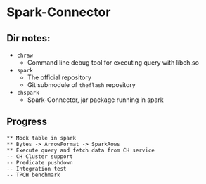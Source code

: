 # Spark-Connector

## Dir notes:
* `chraw`
    * Command line debug tool for executing query with libch.so
* `spark`
    * The official repository
    * Git submodule of `theflash` repository
* `chspark`
    * Spark-Connector, jar package running in spark

## Progress
```
** Mock table in spark
** Bytes -> ArrowFormat -> SparkRows
** Execute query and fetch data from CH service
-- CH Cluster support
-- Predicate pushdown
-- Integration test
-- TPCH benchmark
```
